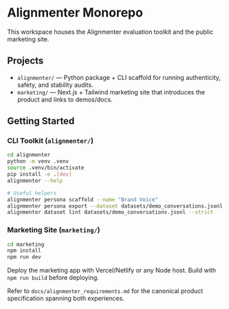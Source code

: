 # Alignmenter Monorepo

This workspace houses the Alignmenter evaluation toolkit and the public marketing site.

## Projects

- `alignmenter/` — Python package + CLI scaffold for running authenticity, safety, and stability audits.
- `marketing/` — Next.js + Tailwind marketing site that introduces the product and links to demos/docs.

## Getting Started

### CLI Toolkit (`alignmenter/`)

```bash
cd alignmenter
python -m venv .venv
source .venv/bin/activate
pip install -e .[dev]
alignmenter --help

# Useful helpers
alignmenter persona scaffold --name "Brand Voice"
alignmenter persona export --dataset datasets/demo_conversations.jsonl --format labelstudio --out annotation_tasks.json
alignmenter dataset lint datasets/demo_conversations.jsonl --strict
```

### Marketing Site (`marketing/`)

```bash
cd marketing
npm install
npm run dev
```

Deploy the marketing app with Vercel/Netlify or any Node host. Build with `npm run build` before deploying.

Refer to `docs/alignmenter_requirements.md` for the canonical product specification spanning both experiences.
